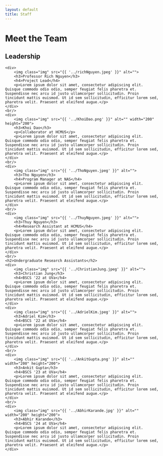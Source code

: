 ```yaml
---
layout: default
title: Staff
---
```


<div class="post">
	<h1 class="pageTitle">Meet the Team</h1>
    <h2>Leadership</h2>
    
    <div>
        <img class="img" src="{{ '../richNguyen.jpeg' }}" alt="">
        <h3>Professor Rich Nguyen</h3>
        <h4>Project Lead</h4>
        <p>Lorem ipsum dolor sit amet, consectetur adipiscing elit. Quisque commodo odio odio, semper feugiat felis pharetra et. Suspendisse nec arcu id justo ullamcorper sollicitudin. Proin tincidunt mattis euismod. Ut id sem sollicitudin, efficitur lorem sed, pharetra velit. Praesent at eleifend augue.</p>
    </div>
    <br/>
    <div>
        <img class="img" src="{{ '../KhoiDao.png' }}" alt="" width="200" height="200">
        <h3>Khoi Dao</h3>
        <p>Collaborator at HCMUS</p>
        <p>Lorem ipsum dolor sit amet, consectetur adipiscing elit. Quisque commodo odio odio, semper feugiat felis pharetra et. Suspendisse nec arcu id justo ullamcorper sollicitudin. Proin tincidunt mattis euismod. Ut id sem sollicitudin, efficitur lorem sed, pharetra velit. Praesent at eleifend augue.</p>
    </div>
    <br/>
    <div>
        <img class="img" src="{{ '../ThoNguyen.jpeg' }}" alt="">
        <h3>Tho Nguyen</h3>
        <h4>Program Manager at NAS</h4>
        <p>Lorem ipsum dolor sit amet, consectetur adipiscing elit. Quisque commodo odio odio, semper feugiat felis pharetra et. Suspendisse nec arcu id justo ullamcorper sollicitudin. Proin tincidunt mattis euismod. Ut id sem sollicitudin, efficitur lorem sed, pharetra velit. Praesent at eleifend augue.</p>
    </div>
    <br/>
    <div>
        <img class="img" src="{{ '../ThuyNguyen.jpeg' }}" alt="">
        <h3>Thuy Nguyen</h3>
        <h4>Research Assistant at HCMUS</h4>
        <p>Lorem ipsum dolor sit amet, consectetur adipiscing elit. Quisque commodo odio odio, semper feugiat felis pharetra et. Suspendisse nec arcu id justo ullamcorper sollicitudin. Proin tincidunt mattis euismod. Ut id sem sollicitudin, efficitur lorem sed, pharetra velit. Praesent at eleifend augue.</p>
    </div>
    <br/>
    <h2>Undergraduate Research Assistants</h2>
    <div>
        <img class="img" src="{{ '../ChristianJung.jpeg' }}" alt="">
        <h3>Christian Jung</h3>
        <h4>BSCS '22 at UVa</h4>
        <p>Lorem ipsum dolor sit amet, consectetur adipiscing elit. Quisque commodo odio odio, semper feugiat felis pharetra et. Suspendisse nec arcu id justo ullamcorper sollicitudin. Proin tincidunt mattis euismod. Ut id sem sollicitudin, efficitur lorem sed, pharetra velit. Praesent at eleifend augue.</p>
    </div>
    <div>
        <img class="img" src="{{ '../AdrielKim.jpeg' }}" alt="">
        <h3>Adriel Kim</h3>
        <h4>BSCS '22 at UVa</h4>
        <p>Lorem ipsum dolor sit amet, consectetur adipiscing elit. Quisque commodo odio odio, semper feugiat felis pharetra et. Suspendisse nec arcu id justo ullamcorper sollicitudin. Proin tincidunt mattis euismod. Ut id sem sollicitudin, efficitur lorem sed, pharetra velit. Praesent at eleifend augue.</p>
    </div>
    <br/>
    <div>
        <img class="img" src="{{ '../AnkitGupta.png' }}" alt="" width="200" height="200">
        <h3>Ankit Gupta</h3>
        <h4>BSCS '23 at UVa</h4>
        <p>Lorem ipsum dolor sit amet, consectetur adipiscing elit. Quisque commodo odio odio, semper feugiat felis pharetra et. Suspendisse nec arcu id justo ullamcorper sollicitudin. Proin tincidunt mattis euismod. Ut id sem sollicitudin, efficitur lorem sed, pharetra velit. Praesent at eleifend augue.</p>
    </div>
    <br/>
    <div>
        <img class="img" src="{{ '../AbhirKarande.jpg' }}" alt="" width="200" height="200">
        <h3>Abhir Karande</h3>
        <h4>BSCS '24 at UVa</h4>
        <p>Lorem ipsum dolor sit amet, consectetur adipiscing elit. Quisque commodo odio odio, semper feugiat felis pharetra et. Suspendisse nec arcu id justo ullamcorper sollicitudin. Proin tincidunt mattis euismod. Ut id sem sollicitudin, efficitur lorem sed, pharetra velit. Praesent at eleifend augue.</p>
    </div>

</div>

